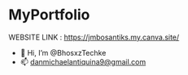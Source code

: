 # MyPortfolio

WEBSITE LINK : https://jmbosantiks.my.canva.site/
- 👋 Hi, I’m @BhosxzTechke
- 📫 danmichaelantiquina9@gmail.com
